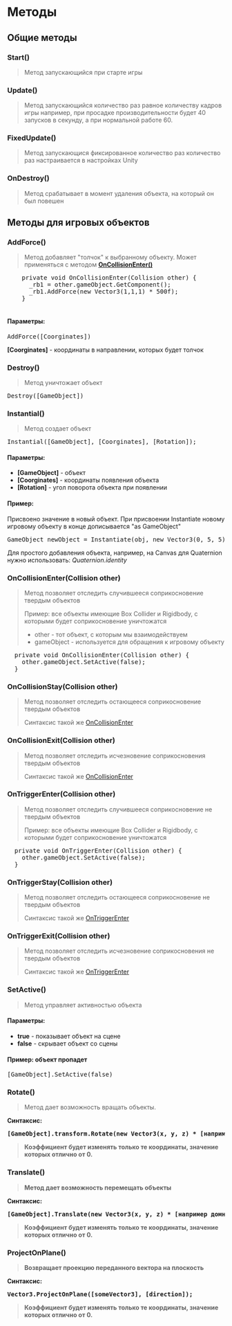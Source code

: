 # Методы
## Общие методы
### Start()
<blockquote>
  Метод запускающийся при старте игры
</blockquote>

### Update()
<blockquote>
  Метод запускающийся количество раз равное количеству кадров игры например, при просадке производительности будет 40 запусков в секунду, а при нормальной работе 60.
</blockquote>

### FixedUpdate()
<blockquote>
  Метод запускающися фиксированное количество раз количество раз настраивается в настройках Unity
</blockquote>

### OnDestroy()
<blockquote>
  Метод срабатывает в момент удаления объекта, на который он был повешен
</blockquote>

## Методы для игровых объектов
### AddForce()
  <blockquote>
    <p>Метод добавляет "толчок" к выбранному объекту. Может применяться с методом <b><a href="#OnCollisionEnter">OnCollisionEnter()</a></b></p>
  </blockquote>
  <pre>
    private void OnCollisionEnter(Collision other) {
      _rb1 = other.gameObject.GetComponent<Rigidbody>();
      _rb1.AddForce(new Vector3(1,1,1) * 500f);
    }
  </pre>
  <h4>Параметры:</h4>
  <pre>AddForce([Coorginates])</pre>
  <p><b>[Coorginates]</b> - координаты в направлении, которых будет толчок</p>

### Destroy()
  <blockquote>
    Метод уничтожает объект
  </blockquote>
  <pre>Destroy([GameObject])</pre>

### Instantial()
<blockquote>
    Метод создает объект
  </blockquote>
<pre>Instantial([GameObject], [Coorginates], [Rotation]);</pre>
<h4>Параметры:</h4>
  <ul>
    <li><b>[GameObject]</b> - объект</li>
    <li><b>[Coorginates]</b> - координаты появления объекта</li>
    <li><b>[Rotation]</b> - угол поворота объекта при появлении</li>
  </ul>
  <h4>Пример:</h4>
  <p>Присвоено значение в новый объект. При присвоении Instantiate новому игровому объекту в конце дописывается "as GameObject"</p>
  <pre>GameObject newObject = Instantiate(obj, new Vector3(0, 5, 5), Quaternion.Euler(12f, -15f, 40f)) as GameObject;</pre>
  <p>Для простого добавления объекта, например, на Canvas для Quaternion нужно использовать: <i>Quaternion.identity</i></p>
  
### OnCollisionEnter(Collision other) 
<blockquote id="OnCollisionEnter">
  <p>Метод позволяет отследить случившееся соприкосновение твердым объектов</p>
  <p>Пример: все объекты имеющие Box Collider и Rigidbody, с которыми будет соприкосновение уничтожатся</p>
  <ul>
    <li>other - тот объект, с которым мы взаимодействуем</li>
    <li>gameObject - используется для обращения к игровому объекту</li>
  <ul>
</blockquote>
<pre>
  private void OnCollisionEnter(Collision other) {
    other.gameObject.SetActive(false);
  }
</pre>

### OnCollisionStay(Collision other) 
<blockquote>
  <p>Метод позволяет отследить остающееся соприкосновение твердым объектов</p>
  <p>Синтаксис такой же <a href="#OnCollisionEnter">OnCollisionEnter</a></p>
</blockquote>

### OnCollisionExit(Collision other) 
<blockquote>
  <p>Метод позволяет отследить исчезновение соприкосновения твердым объектов</p>
  <p>Синтаксис такой же <a href="#OnCollisionEnter">OnCollisionEnter</a></p>
</blockquote>

### OnTriggerEnter(Collision other) 
<blockquote id="OnTriggerEnter">
  <p>Метод позволяет отследить случившееся соприкосновение не твердым объектов</p>
  <p>Пример: все объекты имеющие Box Collider и Rigidbody, с которыми будет соприкосновение уничтожатся</p>
</blockquote>
<pre>
  private void OnTriggerEnter(Collision other) {
    other.gameObject.SetActive(false);
  }
</pre>

### OnTriggerStay(Collision other) 
<blockquote>
  <p>Метод позволяет отследить остающееся соприкосновение не твердым объектов</p>
  <p>Синтаксис такой же <a href="#OnTriggerEnter">OnTriggerEnter</a></p>
</blockquote>

### OnTriggerExit(Collision other) 
<blockquote>
  <p>Метод позволяет отследить исчезновение соприкосновения не твердым объектов</p>
  <p>Синтаксис такой же <a href="#OnTriggerEnter">OnTriggerEnter</a></p>
</blockquote>

### SetActive()
  <blockquote>
    Метод управляет активностью объекта
  </blockquote>
  <h4>Параметры:</h4>
  <ul>
    <li><b>true</b> - показывает объект на сцене</li>
    <li><b>false</b> - скрывает объект со сцены</li>
  </ul>
  <h4>Пример: объект пропадет</h4>
  <pre>[GameObject].SetActive(false)</pre>

### Rotate()
  <blockquote>
    Метод дает возможность вращать объекты.
  </blockquote>
  <b>Синтаксис:<b> 
  <b><pre>[GameObject].transform.Rotate(new Vector3(x, y, z) * [например домножение на ускорение или коэффициент]);</pre></b>
  <blockquote>Коэффициент будет изменять только те координаты, значение которых отлично от 0.</blockquote>

### Translate()
  <blockquote>
    Метод дает возможность перемещать объекты
  </blockquote>
  <b>Синтаксис:</b> 
  <pre><b>[GameObject].Translate(new Vector3(x, y, z) * [например домножение на ускорение или коэффициент]);</b></pre>
  <blockquote>Коэффициент будет изменять только те координаты, значение которых отлично от 0.</blockquote>

### ProjectOnPlane()
  <blockquote>
    Возвращает проекцию переданного вектора на плоскость
  </blockquote>
  <b>Синтаксис:</b> 
  <pre><b>Vector3.ProjectOnPlane([someVector3], [direction]);</b></pre>
  <blockquote>Коэффициент будет изменять только те координаты, значение которых отлично от 0.</blockquote>

